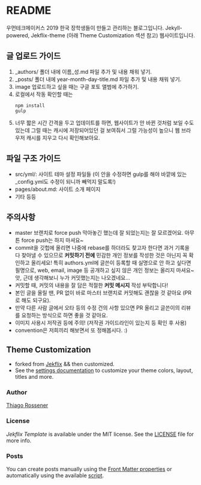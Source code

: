 # README
우먼테크메이커스 2019 한국 장학생들이 만들고 관리하는 블로그입니다.
Jekyll-powered, Jekflix-theme (아래 Theme Customization 섹션 참고) 웹사이트입니다.

## 글 업로드 가이드
1. _authors/ 폴더 내에 이름_성.md 파일 추가 및 내용 채워 넣기.
2. _posts/ 폴더 내에 year-month-day-title.md 파일 추가 및 내용 채워 넣기.
3. image 업로드하고 싶을 때는 구글 포토 앨범에 추가하기.
4. 로컬에서 작동 확인할 때는
    ```
    npm install
    gulp
    ```
5. 너무 짧은 시간 간격을 두고 업데이트를 하면, 웹사이트가 안 바뀐 것처럼 보일 수도 있는데 그럴 때는 캐시에 저장되어있던 걸 보여줘서 그럴 가능성이 높으니 웹 브라우저 캐시를 지우고 다시 확인해보아요.

## 파일 구조 가이드
* src/yml/: 사이트 테마 설정 파일들 (이 안을 수정하면 gulp를 해야 바깥에 있는 _config.yml도 수정이 되니까 빼먹지 말도록!)
* pages/about.md: 사이트 소개 페이지
* 기타 등등

## 주의사항
* master 브랜치로 force push 막아놓긴 했는데 잘 되었는지는 잘 모르겠어요. 아무튼 force push는 하지 마셔요~
* commit을 깃헙에 올리면 나중에 rebase를 하더라도 찾고자 한다면 과거 기록을 다 찾아낼 수 있으므로 **커밋하기 전에** 민감한 개인 정보를 작성한 것은 아닌지 꼭 확인하고 올리세요! 특히 authors.yml에 글쓴이 등록할 때 실명으로 안 하고 싶다면 필명으로, web, email, image 등 공개하고 싶지 않은 개인 정보는 올리지 마셔요~ 앗, 근데 생각해보니 누가 커밋했는지는 나오겠네요...
* 커밋할 때, 커밋의 내용을 잘 담은 적절한 **커밋 메시지** 작성 부탁합니다!
* 본인 글을 올릴 땐, PR 없이 바로 마스터 브랜치로 커밋해도 괜찮을 것 같아요 (PR로 해도 되구요).
* 만약 다른 사람 글에서 오타 등의 수정 건의 사항 있으면 PR 올리고 글쓴이의 리뷰를 요청하는 방식으로 하면 좋을 것 같아요.
* 이미지 사용시 저작권 등에 주의! (저작권 가이드라인이 있는지 등 확인 후 사용)
* convention은 저희끼리 해보면서 또 정해봅시다. :)

## Theme Customization
* forked from [Jekflix](https://github.com/thiagorossener/jekflix-template) && then customized.
* See the [settings documentation](https://github.com/thiagorossener/jekflix-template/wiki/settings) to customize your theme colors, layout, titles and more.

### Author
[Thiago Rossener](https://rossener.com/)

### License

*Jekflix Template* is available under the MIT license. See the [LICENSE](https://github.com/thiagorossener/jekflix-template/blob/master/LICENSE) file for more info.

### Posts

You can create posts manually using the [Front Matter properties](https://github.com/thiagorossener/jekflix-template/wiki/post#front-matter-properties) or automatically using the available [script](https://github.com/thiagorossener/jekflix-template/wiki/post#creating-a-post).